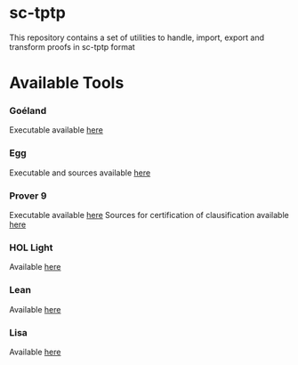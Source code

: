 # sc-tptp
This repository contains a set of utilities to handle, import, export and transform proofs in sc-tptp format



# Available Tools

### Goéland

Executable available [here](goeland/)


### Egg

Executable and sources available [here](egg-sc-tptp/)


### Prover 9

Executable available [here](p9-sc-tptp/)
Sources for certification of clausification available [here](scala-utils/)


### HOL Light

Available [here](https://github.com/SC-TPTP/hol-light)


### Lean

Available [here](https://github.com/SC-TPTP/lean-sctptp)


### Lisa

Available [here](https://github.com/SimonGuilloud/lisa/tree/sctptpCade)
